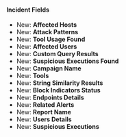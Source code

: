 
#### Incident Fields

- New: **Affected Hosts**
- New: **Attack Patterns**
- New: **Tool Usage Found**
- New: **Affected Users**
- New: **Custom Query Results**
- New: **Suspicious Executions Found**
- New: **Campaign Name**
- New: **Tools**
- New: **String Similarity Results**
- New: **Block Indicators Status**
- New: **Endpoints Details**
- New: **Related Alerts**
- New: **Report Name**
- New: **Users Details**
- New: **Suspicious Executions**
